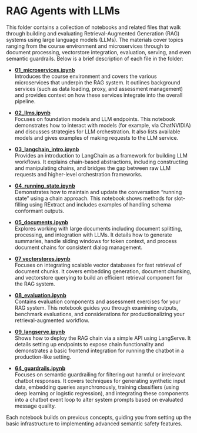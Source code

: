# RAG Agents with LLMs

This folder contains a collection of notebooks and related files that walk through building and evaluating Retrieval-Augmented Generation (RAG) systems using large language models (LLMs). The materials cover topics ranging from the course environment and microservices through to document processing, vectorstore integration, evaluation, serving, and even semantic guardrails. Below is a brief description of each file in the folder:

- [**01_microservices.ipynb**](.\01_microservices.ipynb)  
  Introduces the course environment and covers the various microservices that underpin the RAG system. It outlines background services (such as data loading, proxy, and assessment management) and provides context on how these services integrate into the overall pipeline.

- [**02_llms.ipynb**](.\02_llms.ipynb)  
  Focuses on foundation models and LLM endpoints. This notebook demonstrates how to interact with models (for example, via ChatNVIDIA) and discusses strategies for LLM orchestration. It also lists available models and gives examples of making requests to the LLM service.

- [**03_langchain_intro.ipynb**](.\03_langchain_intro.ipynb)  
  Provides an introduction to LangChain as a framework for building LLM workflows. It explains chain-based abstractions, including constructing and manipulating chains, and bridges the gap between raw LLM requests and higher-level orchestration frameworks.

- [**04_running_state.ipynb**](.\04_running_state.ipynb)  
  Demonstrates how to maintain and update the conversation “running state” using a chain approach. This notebook shows methods for slot-filling using RExtract and includes examples of handling schema conformant outputs.

- [**05_documents.ipynb**](.\05_documents.ipynb)  
  Explores working with large documents including document splitting, processing, and integration with LLMs. It details how to generate summaries, handle sliding windows for token context, and process document chains for consistent dialog management.

- [**07_vectorstores.ipynb**](.\07_vectorstores.ipynb)  
  Focuses on integrating scalable vector databases for fast retrieval of document chunks. It covers embedding generation, document chunking, and vectorstore querying to build an efficient retrieval component for the RAG system.

- [**08_evaluation.ipynb**](.\08_evaluation.ipynb)  
  Contains evaluation components and assessment exercises for your RAG system. This notebook guides you through examining outputs, benchmark evaluations, and considerations for productionalizing your retrieval-augmented workflow.

- [**09_langserve.ipynb**](.\09_langserve.ipynb)  
  Shows how to deploy the RAG chain via a simple API using LangServe. It details setting up endpoints to expose chain functionality and demonstrates a basic frontend integration for running the chatbot in a production-like setting.

- [**64_guardrails.ipynb**](.\64_guardrails.ipynb)  
  Focuses on semantic guardrailing for filtering out harmful or irrelevant chatbot responses. It covers techniques for generating synthetic input data, embedding queries asynchronously, training classifiers (using deep learning or logistic regression), and integrating these components into a chatbot event loop to alter system prompts based on evaluated message quality.

Each notebook builds on previous concepts, guiding you from setting up the basic infrastructure to implementing advanced semantic safety features. 
